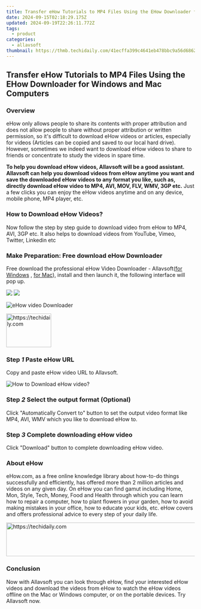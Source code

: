 ```yaml
---
title: Transfer eHow Tutorials to MP4 Files Using the EHow Downloader for Windows and Mac Computers
date: 2024-09-15T02:18:29.175Z
updated: 2024-09-19T22:26:11.772Z
tags:
  - product
categories:
  - allavsoft
thumbnail: https://thmb.techidaily.com/41ecffa399c4641eb478bbc9a56d686246cf56f4215b22a2996b87e8b085b0a4.jpg
---
```


## Transfer eHow Tutorials to MP4 Files Using the EHow Downloader for Windows and Mac Computers

### Overview

eHow only allows people to share its contents with proper attribution and does not allow people to share without proper attribution or written permission, so it's difficult to download eHow videos or articles, especially for videos (Articles can be copied and saved to our local hard drive). However, sometimes we indeed want to download eHow videos to share to friends or concentrate to study the videos in spare time.

**To help you download eHow videos, Allavsoft will be a good assistant. Allavsoft can help you download videos from eHow anytime you want and save the downloaded eHow videos to any format you like, such as, directly download eHow video to MP4, AVI, MOV, FLV, WMV, 3GP etc.** Just a few clicks you can enjoy the eHow videos anytime and on any device, mobile phone, MP4 player, etc.

### How to Download eHow Videos?

Now follow the step by step guide to download video from eHow to MP4, AVI, 3GP etc. It also helps to download videos from YouTube, Vimeo, Twitter, Linkedin etc

### Make Preparation: Free download eHow Downloader

Free download the professional eHow Video Downloader - Allavsoft([for Windows](https://tools.techidaily.com/allavsoft/products/) , [for Mac](https://tools.techidaily.com/allavsoft/products/)), install and then launch it, the following interface will pop up.

[![](https://www.allavsoft.com/how-to/../images/how-to/free-download-win.jpg)](https://tools.techidaily.com/allavsoft/products/) [![](https://www.allavsoft.com/how-to/../images/how-to/free-download-mac.jpg)](https://tools.techidaily.com/allavsoft/products/)

![eHow video Downloader](https://www.allavsoft.com/how-to/../images/allavsoft/screen-shot-600.jpg)

<!-- affiliate ads begin -->
<a href="https://bluettiit.sjv.io/c/5597632/2148127/17093" target="_top" id="2148127">
  <img src="//a.impactradius-go.com/display-ad/17093-2148127" border="0" alt="https://techidaily.com" width="120" height="90"/>
</a>
<img height="0" width="0" src="https://bluettiit.sjv.io/i/5597632/2148127/17093" style="position:absolute;visibility:hidden;" border="0" />
<!-- affiliate ads end -->

### Step _1_ Paste eHow URL

Copy and paste eHow video URL to Allavsoft.

![How to Download eHow video?](https://www.allavsoft.com/how-to/../images/how-to/download-ehow-videos/download-ehow-video.jpg)

### Step _2_ Select the output format (Optional)

Click "Automatically Convert to" button to set the output video format like MP4, AVI, WMV which you like to download eHow to.

### Step _3_ Complete downloading eHow video

Click "Download" button to complete downloading eHow video.

### About eHow

eHow.com, as a free online knowledge library about how-to-do things successfully and efficiently, has offered more than 2 million articles and videos on any given day. On eHow you can find gamut including Home, Mon, Style, Tech, Money, Food and Health through which you can learn how to repair a computer, how to plant flowers in your garden, how to avoid making mistakes in your office, how to educate your kids, etc. eHow covers and offers professional advice to every step of your daily life.

<!-- affiliate ads begin -->
<a href="https://coinrule.sjv.io/c/5597632/1958378/18409" target="_top" id="1958378">
  <img src="//a.impactradius-go.com/display-ad/18409-1958378" border="0" alt="https://techidaily.com" width="728" height="90"/>
</a>
<img height="0" width="0" src="https://coinrule.sjv.io/i/5597632/1958378/18409" style="position:absolute;visibility:hidden;" border="0" />
<!-- affiliate ads end -->

### Conclusion

Now with Allavsoft you can look through eHow, find your interested eHow videos and download the videos from eHow to watch the eHow videos offline on the Mac or Windows computer, or on the portable devices. Try Allavsoft now.

<ins class="adsbygoogle"
     style="display:block"
     data-ad-format="autorelaxed"
     data-ad-client="ca-pub-7571918770474297"
     data-ad-slot="1223367746"></ins>

<ins class="adsbygoogle"
     style="display:block"
     data-ad-client="ca-pub-7571918770474297"
     data-ad-slot="8358498916"
     data-ad-format="auto"
     data-full-width-responsive="true"></ins>
